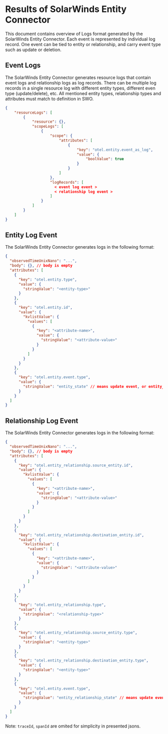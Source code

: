 # Results of SolarWinds Entity Connector

This document contains overview of Logs format generated by the SolarWinds Entity Connector.
Each event is represented by individual log record. One event can be tied to entity or relationship,
and carry event type such as update or deletion.

## Event Logs
The SolarWinds Entity Connector generates resource logs that contain event logs and relationship logs as
log records. There can be multiple log records in a single resource log with different
entity types, different even type (update/delete), etc. All mentioned entity types, relationship types
and attributes must match to definition in SWO.

```json
{
    "resourceLogs": [
        {
            "resource": {},
            "scopeLogs": [
                {
                    "scope": {
                        "attributes": [
                            {
                                "key": "otel.entity.event_as_log",
                                "value": {
                                    "boolValue": true
                                }
                            }
                        ]
                    },
                    "logRecords": [
                      < event log event >
                      < relationship log event >
                    ]
                }
            ]
        }
    ]
}
```

## Entity Log Event
The SolarWinds Entity Connector generates logs in the following format:

```json
{
  "observedTimeUnixNano": "...",
  "body": {}, // body is empty
  "attributes": [
    {
      "key": "otel.entity.type",
      "value": {
        "stringValue": "<entity-type>"
      }
    },
    {
      "key": "otel.entity.id",
      "value": {
        "kvlistValue": {
          "values": [
            {
              "key": "<attribute-name>",
              "value": {
                "stringValue": "<attribute-value>"
              }
            }
          ]
        }
      }
    },
    {
      "key": "otel.entity.event.type",
      "value": {
        "stringValue": "entity_state" // means update event, or entity_delete` for deletion event
      }
    }
  ]
}
```

## Relationship Log Event
The SolarWinds Entity Connector generates logs in the following format:

```json
{
  "observedTimeUnixNano": "...",
  "body": {}, // body is empty
  "attributes": [
    {
      "key": "otel.entity_relationship.source_entity.id",
      "value": {
        "kvlistValue": {
          "values": [
            {
              "key": "<attribute-name>",
              "value": {
                "stringValue": "<attribute-value>"
              }
            }
          ]
        }
      }
    },
    {
      "key": "otel.entity_relationship.destination_entity.id",
      "value": {
        "kvlistValue": {
          "values": [
            {
              "key": "<attribute-name>",
              "value": {
                "stringValue": "<attribute-value>"
              }
            }
          ]
        }
      }
    },
    {
      "key": "otel.entity_relationship.type",
      "value": {
        "stringValue": "<relationship-type>"
      }
    },
    {
      "key": "otel.entity_relationship.source_entity.type",
      "value": {
        "stringValue": "<entity-type>"
      }
    },
    {
      "key": "otel.entity_relationship.destination_entity.type",
      "value": {
        "stringValue": "<entity-type>"
      }
    },
    {
      "key": "otel.entity.event.type",
      "value": {
        "stringValue": "entity_relationship_state" // means update event, or `entity_relationship_delete` for deletion event
      }
    }
  ]
}

```
Note: `traceId`, `spanId` are omited for simplicity in presented jsons.